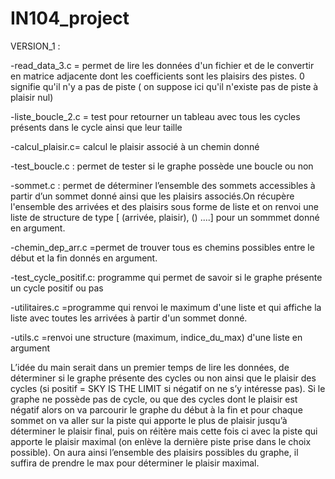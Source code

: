 # IN104_project

VERSION_1 :

-read_data_3.c = permet de lire les données d'un fichier et de le convertir en matrice adjacente dont les coefficients sont les plaisirs des pistes. 0 signifie qu'il n'y a pas de piste ( on suppose ici qu'il n'existe pas de piste à plaisir nul)


-liste_boucle_2.c = test pour retourner un tableau avec tous les cycles présents dans le cycle ainsi que leur taille 

-calcul_plaisir.c=  calcul le plaisir associé à un chemin donné 

-test_boucle.c : permet de tester si le graphe possède une boucle ou non 

-sommet.c : permet de déterminer l’ensemble des sommets accessibles à partir d’un sommet donné ainsi que les plaisirs associés.On récupère l'ensemble des arrivées et des plaisirs sous forme de liste et on renvoi une liste de structure de type [ (arrivée, plaisir), () ....] pour un sommmet donné en argument. 


-chemin_dep_arr.c =permet de trouver tous es chemins possibles entre le début et la fin donnés en argument. 

-test_cycle_positif.c: programme qui permet de savoir si le graphe présente un cycle positif ou pas 

-utilitaires.c =programme qui renvoi le maximum d'une liste et qui affiche la liste avec toutes les arrivées à partir d'un sommet donné. 

-utils.c =renvoi une structure (maximum, indice_du_max) d'une liste en argument

L’idée du main serait dans un premier temps de lire les données, de déterminer si le graphe présente des cycles ou non ainsi que le plaisir des cycles (si positif = SKY IS THE LIMIT si négatif on ne s’y intéresse pas). Si le graphe ne possède pas de cycle, ou que des cycles dont le plaisir est négatif alors on va parcourir le graphe du début à la fin et pour chaque sommet on va aller sur la piste qui apporte le plus de plaisir jusqu’à déterminer le plaisir final, puis on réitère mais cette fois ci avec la piste qui apporte le plaisir maximal (on enlève la dernière piste prise dans le choix possible). 
On aura ainsi l’ensemble des plaisirs possibles du graphe, il suffira de prendre le max pour déterminer le plaisir maximal. 



